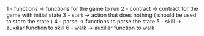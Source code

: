 1 - functions  -> functions for the game to run
2 - contract   -> contract for the game with initial state
3 - start      -> action that does nothing ( should be used to store the state )
4 - parse      -> functions to parse the state
5 - skill      -> auxiliar function to skill
6 - walk       -> auxiliar function to walk

